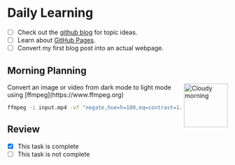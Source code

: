 # Daily Learning
- [ ] Check out the [github blog](https://github.blog/) for topic ideas.
- [ ] Learn about [GitHub Pages](https://skills.github.com/#first-day-on-github).
- [ ] Convert my first blog post into an actual webpage.
## Morning Planning
<img alt="Cloudy morning" src="https://octodex.github.com/images/cloud.jpg" width="100" align="right">
Convert an image or video from dark mode to light mode using [ffmpeg](https://www.ffmpeg.org)

```bash
ffmpeg -i input.mp4 -vf "negate,hue=h=180,eq=contrast=1.2:saturation=1.1" output.mp4
```

## Review
- [x] This task is complete
- [ ] This task is not complete
